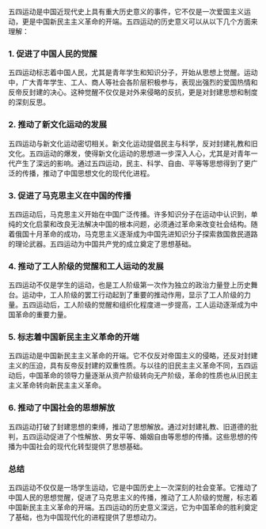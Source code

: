 五四运动是中国近现代史上具有重大历史意义的事件，它不仅是一次爱国主义运动，更是中国新民主主义革命的开端。五四运动的历史意义可以从以下几个方面来理解：

### 1. **促进了中国人民的觉醒**

五四运动标志着中国人民，尤其是青年学生和知识分子，开始从思想上觉醒。运动中，广大青年学生、工人、商人等社会各阶层积极参与，表现出强烈的爱国热情和反帝反封建的决心。这种觉醒不仅仅是对外来侵略的反抗，更是对封建思想和制度的深刻反思。

### 2. **推动了新文化运动的发展**

五四运动与新文化运动密切相关。新文化运动提倡民主与科学，反对封建礼教和旧文化。五四运动的爆发，使得新文化运动的思想进一步深入人心，尤其是对青年一代产生了深远的影响。通过五四运动，民主、科学、自由、平等等思想得到了更广泛的传播，推动了中国思想文化的现代化进程。

### 3. **促进了马克思主义在中国的传播**

五四运动后，马克思主义开始在中国广泛传播。许多知识分子在运动中认识到，单纯的文化启蒙和改良无法解决中国的根本问题，必须通过革命来改变社会结构。随着俄国十月革命的成功，马克思主义逐渐成为中国先进知识分子探索救国救民道路的理论武器。五四运动为中国共产党的成立奠定了思想基础。

### 4. **推动了工人阶级的觉醒和工人运动的发展**

五四运动不仅是学生的运动，也是工人阶级第一次作为独立的政治力量登上历史舞台。运动中，工人阶级的罢工行动起到了重要的推动作用，显示了工人阶级的力量。五四运动后，工人阶级的觉醒和组织化程度进一步提高，工人运动逐渐成为中国革命的重要力量。

### 5. **标志着中国新民主主义革命的开端**

五四运动是中国新民主主义革命的开端。它不仅反对帝国主义的侵略，还反对封建主义的压迫，具有反帝反封建的双重性质。与以往的旧民主主义革命不同，五四运动后，中国革命的领导力量逐渐从资产阶级转向无产阶级，革命的性质也从旧民主主义革命转向新民主主义革命。

### 6. **推动了中国社会的思想解放**

五四运动打破了封建思想的束缚，推动了思想解放。通过对封建礼教、旧道德的批判，五四运动促进了个性解放、男女平等、婚姻自由等思想的传播。这些思想的传播为中国社会的现代化转型提供了思想基础。

### 总结

五四运动不仅仅是一场学生运动，它是中国历史上一次深刻的社会变革。它推动了中国人民的思想觉醒，促进了马克思主义的传播，推动了工人阶级的觉醒，标志着中国新民主主义革命的开端。五四运动的历史意义深远，它为中国革命的胜利奠定了基础，也为中国现代化的进程提供了思想动力。
